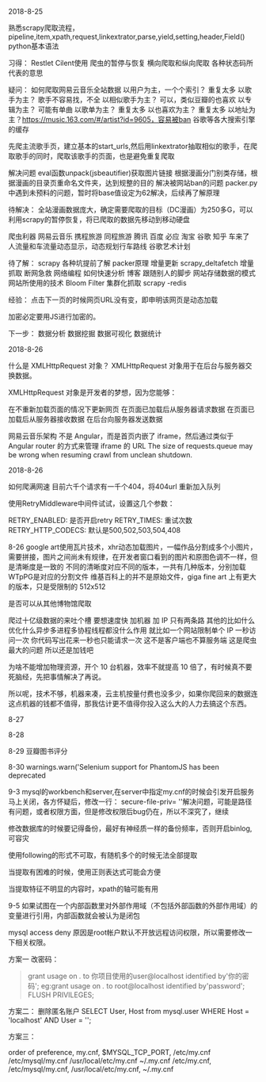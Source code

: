 2018-8-25

熟悉scrapy爬取流程，pipeline,item,xpath,request,linkextrator,parse,yield,setting,header,Field()
python基本语法


习得：
Restlet Cilent使用
爬虫的暂停与恢复
横向爬取和纵向爬取
各种状态码所代表的意思

疑问：
如何爬取网易云音乐全站数据
以用户为主，一个个索引？ 重复太多
以歌手为主？ 歌手不容易找，不全
以相似歌手为主？ 可以，类似豆瓣的也喜欢
以专辑为主？ 可能有单曲
以歌单为主？	重复太多
以也喜欢为主？ 重复太多
以地址为主？https://music.163.com/#/artist?id=9605，容易被ban
谷歌等各大搜索引擎的缓存

先爬主流歌手页，建立基本的start_urls,然后用linkextrator抽取相似的歌手，在爬取歌手的同时，爬取该歌手的页面，也是避免重复爬取





解决问题
eval函数unpack(jsbeautifier)获取图片链接
根据漫画分门别类存储，根据漫画的目录页重命名文件夹，达到规整的目的
解决被网站ban的问题
packer.py中遇到未预料的问题，暂时将base值设定为62解决，后续再了解原理

待解决：
全站漫画数据庞大，确定需要爬取的目标（DC漫画）为250多G，可以利用scrapy的暂停恢复，将已爬取的数据先移动到移动硬盘

爬虫利器
网易云音乐
携程旅游
同程旅游
腾讯
百度
必应
淘宝
谷歌
知乎
车来了
人流量和车流量动态显示，动态规划行车路线
谷歌艺术计划


待了解：
scrapy 各种坑提前了解
packer原理
增量更新
scrapy_deltafetch 增量抓取
断网急救
网络编程
如何快速分析
博客
跟随别人的脚步
网站存储数据的模式
网站所使用的技术
Bloom Filter
集群化抓取
scrapy -redis


经验：
点击下一页的时候网页URL没有变，即申明该网页是动态加载

加密必定要用JS进行加密的。

下一步：
数据分析
数据挖掘
数据可视化
数据统计

2018-8-26

什么是 XMLHttpRequest 对象？
XMLHttpRequest 对象用于在后台与服务器交换数据。

XMLHttpRequest 对象是开发者的梦想，因为您能够：

在不重新加载页面的情况下更新网页
在页面已加载后从服务器请求数据
在页面已加载后从服务器接收数据
在后台向服务器发送数据

网易云音乐架构
不是 Angular，而是首页内嵌了 iframe，然后通过类似于 Angular router 的方式来管理 iframe 的 URL
The size of requests.queue may be wrong when resuming crawl from unclean shutdown.


2018-8-26

如何爬满网速
目前六千个请求有一千个404，将404url 重新加入队列

使用RetryMiddleware中间件试试，设置这几个参数：

RETRY_ENABLED: 是否开启retry
RETRY_TIMES: 重试次数
RETRY_HTTP_CODECS: 默认是500,502,503,504,408


8-26
google art使用瓦片技术，xhr动态加载图片，一幅作品分割成多个小图片，需要拼接，图片之间尚未有规律，在开发者窗口看到的图片和原图色调不一样，但是清晰度是一致的
不同的清晰度对应不同的版本，一共有几种版本，分别加载
WTpPG是对应的分割文件
维基百科上的并不是原始文件，giga fine art 上有更大的版本，只是受限制的
512x512


是否可以从其他博物馆爬取

爬过十亿级数据的来吐个槽 要想速度快 加机器 加 IP 只有两条路 其他的比如什么优化什么异步多进程多协程线程都没什么作用 就比如一个网站限制单个 IP 一秒访问一次 你代码写出花来一秒也只能请求一次 这不是客户端也不算服务端 这是爬虫最大的问题 所以还是加钱吧

为啥不能增加物理资源，开个 10 台机器，效率不就提高 10 倍了，有时候真不要死脑经，先把事情解决了再说。

所以呢，技术不够，机器来凑，云主机按量付费也没多少，如果你爬回来的数据连这点机器的钱都不值得，那我估计更不值得你投入这么大的人力去搞这个东西。


8-27

8-28

8-29
豆瓣图书评分

8-30
warnings.warn('Selenium support for PhantomJS has been deprecated

9-3 
mysql的workbench和server,在server中指定my.cnf的时候会引发开启服务马上关闭，各方怀疑后，修改一行： secure-file-priv= ''解决问题，可能是路径有问题，或者权限方面，但是修改权限后bug仍在，所以不深究了，继续

修改数据库的时候要记得备份，最好有神经质一样的备份频率，否则开启binlog,可容灾

使用following的形式不可取，有随机多个的时候无法全部提取

当提取有困难的时候，使用正则表达式可能会方便

当提取特征不明显的内容时，xpath的轴可能有用

9-5
如果试图在一个内部函数里对外部作用域（不包括外部函数的外部作用域）的变量进行引用，内部函数就会被认为是闭包

mysql access deny
原因是root帐户默认不开放远程访问权限，所以需要修改一下相关权限。


方案一 改密码：
>grant usage on *.* to 你项目使用的user@localhost identified by'你的密码';
>eg:grant usage on *.* to root@localhost identified by'password';
>FLUSH PRIVILEGES;

方案二：
删除匿名账户
SELECT User, Host from mysql.user WHERE Host = 'localhost' AND User = '';

方案三：

order of preference, my.cnf, $MYSQL_TCP_PORT,
/etc/my.cnf /etc/mysql/my.cnf /usr/local/etc/my.cnf ~/.my.cnf
/etc/my.cnf, /etc/mysql/my.cnf, /usr/local/etc/my.cnf, ~/.my.cnf 




















